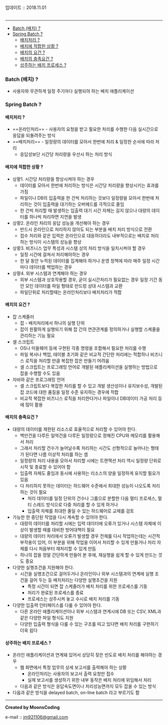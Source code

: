 <div class="pull-right"> 업데이트 :: 2018.11.01 </div><br>

---

<!-- @import "[TOC]" {cmd="toc" depthFrom=1 depthTo=6 orderedList=false} -->

<!-- code_chunk_output -->

* [Batch (배치) ?](#batch-배치)
* [Spring Batch ?](#spring-batch)
	* [배치처리 ?](#배치처리)
	* [배치에 적합한 상황 ?](#배치에-적합한-상황)
	* [배치의 요건 ?](#배치의-요건)
	* [배치의 충족요건 ?](#배치의-충족요건)
	* [상주하는 배치 프로세스 ?](#상주하는-배치-프로세스)

<!-- /code_chunk_output -->

### Batch (배치) ?

- 사용자와 무관하게 일정 주기마다 실행되야 하는 배치 애플리케이션

### Spring Batch ?

#### 배치처리 ?

- ==온라인처리== - 사용자의 요청을 받고 필요한 처리를 수행한 다음 실시간으로 응답을 되돌려주는 방식
- ==배치처리== - 일정량의 데이터를 모아서 한번에 처리 & 일정한 순서에 따라 처리
  - 응답성보단 시간당 처리량을 우선시 하는 처리 방식

#### 배치에 적합한 상황 ?

- 상황1. 시간당 처리량을 향상시켜야 하는 경우
  - 데이터를 모아서 한번에 처리하는 방식은 시간당 처리량을 향상시키는 효과를 가짐
  - 파일이나 DB의 입출력을 한 건씩 처리하는 것보다 일정량을 모아서 한번에 처리하는 것이 입출력을 대기하는 오버헤드를 극적으로 줄임
  - 한 건씩 처리할 때 발생하는 입출력 대기 시간 자체는 길지 않으나 대량의 데이터를 하나씩 처리하면 지연을 발생
- 상황2. 온라인 처리의 응답 성능을 개선해야 하는 경우
  - 반드시 온라인으로 처리하지 않아도 되는 부분을 배치 처리 방식으로 전환
  - 접수 처리와 같은 입력은 온라인으로 대응하더라도 내부적으로는 배치로 처리하는 방식이 시스템의 성능을 향상
- 상황3. 비즈니스 업무 특성과 시스템 상의 처리 방식을 일치시켜야 할 경우
  - 일정 시간에 걸쳐서 처리해야하는 경우
  - 한 달 동안 누적된 데이터를 집계해야 하거나 운영 정책에 따라 매주 일정 시간마다 데이터를 백업하는 경우
- 상황4. 외부 시스템과 연계해야 하는 경우
  - 외부 시스템과 상호작용할 경우, 굳이 실시간처리가 필요없는 경우 일정 기간 동안 모인 데이터를 파일 형태로 만드렁 상대 시스템과 교환
  - 파일단위로 처리할때는 온라인처리보다 배치처리가 적합

#### 배치의 요건 ?

- 잡 스케줄러
  - 잡 - 배치처리에서 하나의 실행 단위
  - 잡이 원활하게 실행되기 위해 잡 간의 연관관계를 정의하거나 실행할 스케줄을 관리하는 기능 필요
- 셀 스크립트
  - OS나 미들웨어 등에 구현된 각종 명령을 조합해서 필요한 처리를 수행
  - 파일 복사나 백업, 테이블 초기화 같은 비교적 간단한 처리에는 적합하나 비즈니스 로직을 처리할 만큼 복잡한 잡은 만들기 어려움
  - 셀 스크립트는 프로그래밍 언어로 개발된 애플리케이션을 실행하는 방법으로 잡을 수행할 수도 있음
- 자바와 같은 프로그래밍 언어
  - 셀 스크립트보다 복잡한 처리를 할 수 있고 개발 생산성이나 유지보수성, 개발된 잡 코드에 대한 품질을 일정 수준 유지하는 경우에 적합
  - 비교적 복잡한 비즈니스 로직을 처리한다거나 파일이나 DB데이터 가공 처리 등에 많이 활용

#### 배치의 충족요건 ?

- 대량의 데이터를 제한된 리소스로 효율적으로 처리할 수 있어야 한다.
  - 백만건을 다루든 일억건을 다루든 일정량으로 정해진 CPU와 메모리를 활용해서 처리
  - 그래서 처리할 건수가 늘어날수록 처리하는 시간도 선형적으로 늘어나는 형태가 된다면 나름 이상적 처리를 하는 셈
  - 일정량의 처리 내용을 모아서 처리할 시에는 트랜잭션 처리 역시 일정량 단위로 시작 및 종료할 수 있어야 함
  - 입출력 자체도 줄임과 동시에 사용하는 리소스의 양을 일정하게 유지할 필요가 있음
  - 다 처리하지 못하는 데이터는 하드웨어 수준에서 최대한 성능이 나오도록 처리하는 것이 필요
    - 처리 데이터를 일정 단위의 건수나 그룹으로 분할한 다음 멀티 프로세스, 멀티 스레드 방식으로 다중 처리를 할 수 있게 하거나
    - 입출력 자체를 최대한 줄일 수 있는 하드웨어로 교체를 검토
- 가능한 한 중단된 작업을 다시 계속할 수 있어야 한다.
  - 대량의 데이터를 처리할 시에는 입력 데이터에 오류가 있거나 시스템 자체에 이상이 발생할 때를 대비한 방어대책이 필요
  - 대량의 데이터 처리에서 오류가 발생할 경우 전체를 다시 작업하는데는 시간적 부작용이 있어, 이 부분을 위해 작업을 이어서 처리할 수 있게 만들거나 처리 자체를 다시 처음부터 재처리할 수 있게 만듬
  - 하나의 잡을 정말 간단하게 만들어 본 후에, 재실행을 쉽게 할 수 있게 만드는 것도 중요
- 다양한 실행조건을 지원해야 한다.
  - 시간을 실행조건으로 걸어두거나 온라인이나 외부 시스템과의 연계에 실행 조건을 걸어 두는 등 배치처리는 다양한 실행조건을 지원
    - 특정 시간이 되면 잡 스케줄러가 배치 처리를 위한 프로세스를 기동
    - 처리가 완료된 프로세스를 종료
    - 프로세스는 상주시켜 놓고 수시로 배치 처리를 기동
- 다양한 입출력 인터페이스를 다룰 수 있어야 한다.
  - 다른 온라인 애플리케이션이나 외부 시스템과 연계시에 DB 또는 CSV, XML과 같은 다양한 파일 형식도 지원
  - 다양한 입출력 형식을 다룰 수 있는 구조를 띠고 있다면 배치 처리를 구현하기 더욱 쉽다

#### 상주하는 배치 프로세스 ?

- 온라인 애플리케이션과 연계돼 있어서 상당히 잦은 빈도로 배치 처리를 해야하는 경우
  - 웹 화면에서 특정 업무의 상세 보고서를 출력해야 하는 상황
    - 온라인처리는 사용자의 보고서 출력 요청만 접수
    - 실제 보고서를 생성하기 위한 내부 동작은 배치 처리에 위임해서 처리
  - 다음과 같은 방식은 응답속도면이나 처리성능면까지 모두 잡을 수 있는 방식
- 다음과 같은 방식을 delayed batch, on-line batch 라고 부르기도 함

---

**Created by MoonsCoding**

e-mail :: jm921106@gmail.com
